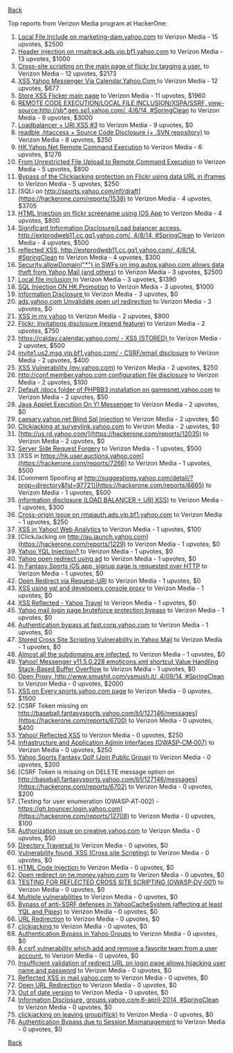 [Back](../README.md)

Top reports from Verizon Media program at HackerOne:

1. [Local File Include on marketing-dam.yahoo.com](https://hackerone.com/reports/7779) to Verizon Media - 15 upvotes, $2500
2. [Header injection on rmaitrack.ads.vip.bf1.yahoo.com](https://hackerone.com/reports/6322) to Verizon Media - 13 upvotes, $1000
3. [Cross-site scripting on the main page of flickr by tagging a user.](https://hackerone.com/reports/916) to Verizon Media - 12 upvotes, $2173
4. [XSS Yahoo Messenger Via Calendar.Yahoo.Com ](https://hackerone.com/reports/914) to Verizon Media - 12 upvotes, $677
5. [Store XSS Flicker main page](https://hackerone.com/reports/940) to Verizon Media - 11 upvotes, $1960
6. [REMOTE CODE EXECUTION/LOCAL FILE INCLUSION/XSPA/SSRF, view-source:http://sb*.geo.sp1.yahoo.com/, 4/6/14, #SpringClean](https://hackerone.com/reports/6674) to Verizon Media - 9 upvotes, $3000
7. [Loadbalancer + URI XSS #3](https://hackerone.com/reports/9703) to Verizon Media - 9 upvotes, $0
8. [readble .htaccess + Source Code Disclosure  (+ .SVN repository)](https://hackerone.com/reports/7813) to Verizon Media - 8 upvotes, $250
9. [HK.Yahoo.Net Remote Command Execution](https://hackerone.com/reports/2127) to Verizon Media - 6 upvotes, $1276
10. [From Unrestricted File Upload to Remote Command Execution](https://hackerone.com/reports/4836) to Verizon Media - 5 upvotes, $800
11. [Bypass of the Clickjacking protection on Flickr using data URL in iframes](https://hackerone.com/reports/7264) to Verizon Media - 5 upvotes, $250
12. [SQLi on http://sports.yahoo.com/nfl/draft](https://hackerone.com/reports/1538) to Verizon Media - 4 upvotes, $3705
13. [HTML Injection on flickr screename using IOS App](https://hackerone.com/reports/1483) to Verizon Media - 4 upvotes, $800
14. [Significant Information Disclosure/Load balancer access, http://extprodweb11.cc.gq1.yahoo.com/, 4/8/14, #SpringClean](https://hackerone.com/reports/6194) to Verizon Media - 4 upvotes, $500
15. [reflected XSS, http://extprodweb11.cc.gq1.yahoo.com/, 4/8/14, #SpringClean](https://hackerone.com/reports/6195) to Verizon Media - 4 upvotes, $300
16. [Security.allowDomain("*") in SWFs on img.autos.yahoo.com allows data theft from Yahoo Mail (and others)](https://hackerone.com/reports/1171) to Verizon Media - 3 upvotes, $2500
17. [Local file inclusion ](https://hackerone.com/reports/1675) to Verizon Media - 3 upvotes, $1390
18. [SQL Injection ON HK.Promotion](https://hackerone.com/reports/3039) to Verizon Media - 3 upvotes, $1000
19. [Information Disclosure ](https://hackerone.com/reports/1091) to Verizon Media - 3 upvotes, $0
20. [ads.yahoo.com Unvalidate open url redirection](https://hackerone.com/reports/7731) to Verizon Media - 3 upvotes, $0
21. [XSS in my yahoo](https://hackerone.com/reports/1203) to Verizon Media - 2 upvotes, $800
22. [Flickr: Invitations disclosure (resend feature)](https://hackerone.com/reports/1533) to Verizon Media - 2 upvotes, $750
23. [https://caldav.calendar.yahoo.com/ - XSS (STORED) ](https://hackerone.com/reports/8281) to Verizon Media - 2 upvotes, $500
24. [invite1.us2.msg.vip.bf1.yahoo.com/ - CSRF/email disclosure](https://hackerone.com/reports/7608) to Verizon Media - 2 upvotes, $400
25. [XSS Vulnerability (my.yahoo.com)](https://hackerone.com/reports/4256) to Verizon Media - 2 upvotes, $250
26. [http://conf.member.yahoo.com configuration file disclosure](https://hackerone.com/reports/2598) to Verizon Media - 2 upvotes, $100
27. [Default /docs folder of PHPBB3 installation on gamesnet.yahoo.com](https://hackerone.com/reports/17506) to Verizon Media - 2 upvotes, $50
28. [Java Applet Execution On Y! Messenger](https://hackerone.com/reports/933) to Verizon Media - 2 upvotes, $0
29. [caesary.yahoo.net Blind Sql Injection](https://hackerone.com/reports/21899) to Verizon Media - 2 upvotes, $0
30. [Clickjacking at surveylink.yahoo.com](https://hackerone.com/reports/3578) to Verizon Media - 2 upvotes, $0
31. [http://us.rd.yahoo.com/](https://hackerone.com/reports/12035) to Verizon Media - 2 upvotes, $0
32. [Server Side Request Forgery](https://hackerone.com/reports/4461) to Verizon Media - 1 upvotes, $500
33. [XSS in https://hk.user.auctions.yahoo.com](https://hackerone.com/reports/7266) to Verizon Media - 1 upvotes, $500
34. [Comment Spoofing  at  http://suggestions.yahoo.com/detail/?prop=directory&fid=97721](https://hackerone.com/reports/6665) to Verizon Media - 1 upvotes, $500
35. [information disclosure (LOAD BALANCER + URI XSS)](https://hackerone.com/reports/8284) to Verizon Media - 1 upvotes, $300
36. [Cross-origin issue on rmaiauth.ads.vip.bf1.yahoo.com](https://hackerone.com/reports/6268) to Verizon Media - 1 upvotes, $250
37. [XSS in Yahoo! Web Analytics](https://hackerone.com/reports/5442) to Verizon Media - 1 upvotes, $100
38. [ClickJacking on http://au.launch.yahoo.com](https://hackerone.com/reports/1229) to Verizon Media - 1 upvotes, $0
39. [Yahoo YQL Injection? ](https://hackerone.com/reports/1407) to Verizon Media - 1 upvotes, $0
40. [Yahoo open redirect using ad](https://hackerone.com/reports/2322) to Verizon Media - 1 upvotes, $0
41. [In Fantasy Sports iOS app, signup page is requested over HTTP](https://hackerone.com/reports/2101) to Verizon Media - 1 upvotes, $0
42. [Open Redirect via Request-URI](https://hackerone.com/reports/15298) to Verizon Media - 1 upvotes, $0
43. [XSS using yql and developers console proxy](https://hackerone.com/reports/1011) to Verizon Media - 1 upvotes, $0
44. [XSS Reflected - Yahoo Travel](https://hackerone.com/reports/1553) to Verizon Media - 1 upvotes, $0
45. [Yahoo mail login page bruteforce protection bypass](https://hackerone.com/reports/2596) to Verizon Media - 1 upvotes, $0
46. [Authentication bypass at fast.corp.yahoo.com](https://hackerone.com/reports/3577) to Verizon Media - 1 upvotes, $0
47. [Stored Cross Site Scripting Vulnerability in Yahoo Mail](https://hackerone.com/reports/4277) to Verizon Media - 1 upvotes, $0
48. [Almost all the subdomains are infected.](https://hackerone.com/reports/4359) to Verizon Media - 1 upvotes, $0
49. [Yahoo! Messenger v11.5.0.228 emoticons.xml shortcut Value Handling Stack-Based Buffer Overflow](https://hackerone.com/reports/10767) to Verizon Media - 1 upvotes, $0
50. [Open Proxy, http://www.smushit.com/ysmush.it/, 4/09/14, #SpringClean](https://hackerone.com/reports/6704) to Verizon Media - 0 upvotes, $2000
51. [XSS on Every sports.yahoo.com page](https://hackerone.com/reports/2168) to Verizon Media - 0 upvotes, $1500
52. [CSRF Token missing on  http://baseball.fantasysports.yahoo.com/b1/127146/messages](https://hackerone.com/reports/6700) to Verizon Media - 0 upvotes, $400
53. [Yahoo! Reflected XSS](https://hackerone.com/reports/18279) to Verizon Media - 0 upvotes, $250
54. [Infrastructure and Application Admin Interfaces (OWASP‐CM‐007)](https://hackerone.com/reports/11414) to Verizon Media - 0 upvotes, $250
55. [Yahoo Sports Fantasy Golf (Join Public Group)](https://hackerone.com/reports/16414) to Verizon Media - 0 upvotes, $200
56. [CSRF Token is missing on DELETE message option on  http://baseball.fantasysports.yahoo.com/b1/127146/messages](https://hackerone.com/reports/6702) to Verizon Media - 0 upvotes, $200
57. [Testing for user enumeration (OWASP‐AT‐002) - https://gh.bouncer.login.yahoo.com](https://hackerone.com/reports/12708) to Verizon Media - 0 upvotes, $100
58. [Authorization issue on creative.yahoo.com](https://hackerone.com/reports/12685) to Verizon Media - 0 upvotes, $50
59. [Directory Traversal ](https://hackerone.com/reports/1092) to Verizon Media - 0 upvotes, $0
60. [Vulnerability found, XSS (Cross site Scripting)](https://hackerone.com/reports/1258) to Verizon Media - 0 upvotes, $0
61. [HTML Code Injection ](https://hackerone.com/reports/1376) to Verizon Media - 0 upvotes, $0
62. [Open redirect on tw.money.yahoo.com](https://hackerone.com/reports/4570) to Verizon Media - 0 upvotes, $0
63. [TESTING FOR REFLECTED CROSS SITE SCRIPTING (OWASP‐DV‐001)](https://hackerone.com/reports/12011) to Verizon Media - 0 upvotes, $0
64. [Multiple vulnerabilities](https://hackerone.com/reports/14248) to Verizon Media - 0 upvotes, $0
65. [Bypass of anti-SSRF defenses in YahooCacheSystem (affecting at least YQL and Pipes)](https://hackerone.com/reports/1066) to Verizon Media - 0 upvotes, $0
66. [URL Redirection](https://hackerone.com/reports/1429) to Verizon Media - 0 upvotes, $0
67. [clickjacking ](https://hackerone.com/reports/1207) to Verizon Media - 0 upvotes, $0
68. [Authentication Bypass in Yahoo Groups](https://hackerone.com/reports/1209) to Verizon Media - 0 upvotes, $0
69. [A csrf vulnerability which add and remove a favorite team from a user account.](https://hackerone.com/reports/1620) to Verizon Media - 0 upvotes, $0
70. [Insufficient validation of redirect URL on login page allows hijacking user name and password](https://hackerone.com/reports/2126) to Verizon Media - 0 upvotes, $0
71. [Reflected XSS in mail.yahoo.com](https://hackerone.com/reports/2240) to Verizon Media - 0 upvotes, $0
72. [Open URL Redirection](https://hackerone.com/reports/4521) to Verizon Media - 0 upvotes, $0
73. [Out of date version](https://hackerone.com/reports/5221) to Verizon Media - 0 upvotes, $0
74. [Information Disclosure, groups.yahoo.com,6-april-2014, #SpringClean](https://hackerone.com/reports/5986) to Verizon Media - 0 upvotes, $0
75. [clickjacking on leaving group(flick)](https://hackerone.com/reports/7745) to Verizon Media - 0 upvotes, $0
76. [Authentication Bypass due to Session Mismanagement](https://hackerone.com/reports/10912) to Verizon Media - 0 upvotes, $0


[Back](../README.md)